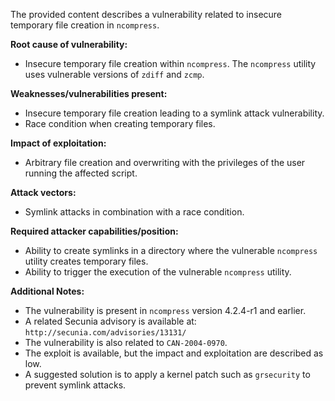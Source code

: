 The provided content describes a vulnerability related to insecure temporary file creation in `ncompress`.

**Root cause of vulnerability:**
- Insecure temporary file creation within `ncompress`. The `ncompress` utility uses vulnerable versions of `zdiff` and `zcmp`.

**Weaknesses/vulnerabilities present:**
- Insecure temporary file creation leading to a symlink attack vulnerability.
- Race condition when creating temporary files.

**Impact of exploitation:**
- Arbitrary file creation and overwriting with the privileges of the user running the affected script.

**Attack vectors:**
- Symlink attacks in combination with a race condition.

**Required attacker capabilities/position:**
- Ability to create symlinks in a directory where the vulnerable `ncompress` utility creates temporary files.
- Ability to trigger the execution of the vulnerable `ncompress` utility.

**Additional Notes:**
- The vulnerability is present in `ncompress` version 4.2.4-r1 and earlier.
- A related Secunia advisory is available at: `http://secunia.com/advisories/13131/`
- The vulnerability is also related to `CAN-2004-0970`.
- The exploit is available, but the impact and exploitation are described as low.
- A suggested solution is to apply a kernel patch such as `grsecurity` to prevent symlink attacks.